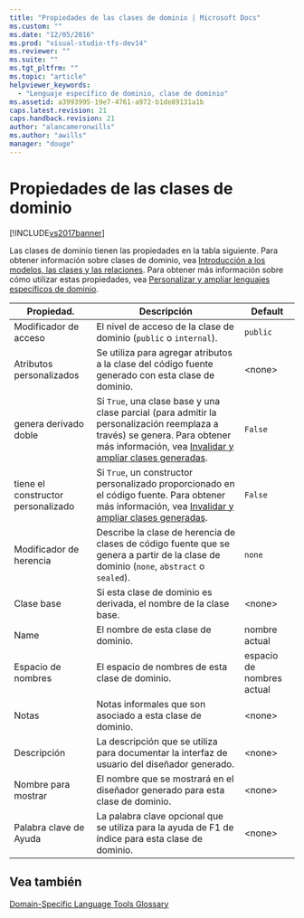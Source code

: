 ```yaml
---
title: "Propiedades de las clases de dominio | Microsoft Docs"
ms.custom: ""
ms.date: "12/05/2016"
ms.prod: "visual-studio-tfs-dev14"
ms.reviewer: ""
ms.suite: ""
ms.tgt_pltfrm: ""
ms.topic: "article"
helpviewer_keywords: 
  - "Lenguaje específico de dominio, clase de dominio"
ms.assetid: a3993995-19e7-4761-a972-b1de89131a1b
caps.latest.revision: 21
caps.handback.revision: 21
author: "alancameronwills"
ms.author: "awills"
manager: "douge"
---
```

# Propiedades de las clases de dominio
[!INCLUDE[vs2017banner](../code-quality/includes/vs2017banner.md)]

Las clases de dominio tienen las propiedades en la tabla siguiente.  Para obtener información sobre clases de dominio, vea [Introducción a los modelos, las clases y las relaciones](../modeling/understanding-models-classes-and-relationships.md).  Para obtener más información sobre cómo utilizar estas propiedades, vea [Personalizar y ampliar lenguajes específicos de dominio](../modeling/customizing-and-extending-a-domain-specific-language.md).  
  
|Propiedad.|Descripción|Default|  
|----------------|-----------------|-------------|  
|Modificador de acceso|El nivel de acceso de la clase de dominio \(`public` o `internal`\).|`public`|  
|Atributos personalizados|Se utiliza para agregar atributos a la clase del código fuente generado con esta clase de dominio.|\<none\>|  
|genera derivado doble|Si `True`, una clase base y una clase parcial \(para admitir la personalización reemplaza a través\) se genera.  Para obtener más información, vea [Invalidar y ampliar clases generadas](../modeling/overriding-and-extending-the-generated-classes.md).|`False`|  
|tiene el constructor personalizado|Si `True`, un constructor personalizado proporcionado en el código fuente.  Para obtener más información, vea [Invalidar y ampliar clases generadas](../modeling/overriding-and-extending-the-generated-classes.md).|`False`|  
|Modificador de herencia|Describe la clase de herencia de clases de código fuente que se genera a partir de la clase de dominio \(`none`, `abstract` o `sealed`\).|`none`|  
|Clase base|Si esta clase de dominio es derivada, el nombre de la clase base.|\<none\>|  
|Name|El nombre de esta clase de dominio.|nombre actual|  
|Espacio de nombres|El espacio de nombres de esta clase de dominio.|espacio de nombres actual|  
|Notas|Notas informales que son asociado a esta clase de dominio.|\<none\>|  
|Descripción|La descripción que se utiliza para documentar la interfaz de usuario del diseñador generado.|\<none\>|  
|Nombre para mostrar|El nombre que se mostrará en el diseñador generado para esta clase de dominio.|\<none\>|  
|Palabra clave de Ayuda|La palabra clave opcional que se utiliza para la ayuda de F1 de índice para esta clase de dominio.|\<none\>|  
  
## Vea también  
 [Domain\-Specific Language Tools Glossary](http://msdn.microsoft.com/es-es/ca5e84cb-a315-465c-be24-76aa3df276aa)